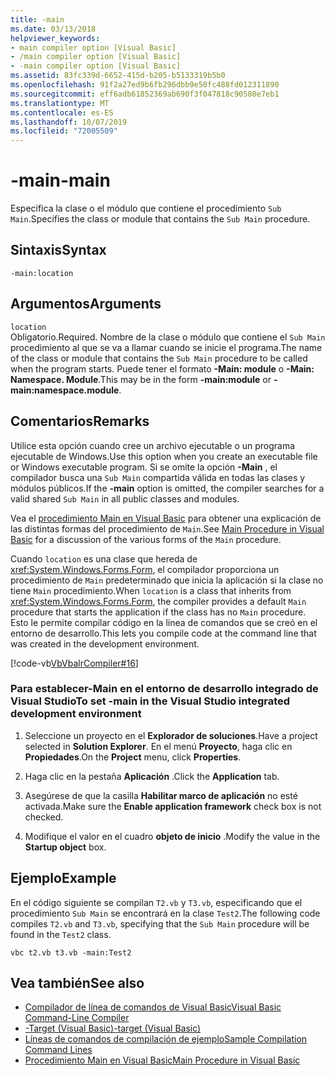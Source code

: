 ```yaml
---
title: -main
ms.date: 03/13/2018
helpviewer_keywords:
- main compiler option [Visual Basic]
- /main compiler option [Visual Basic]
- -main compiler option [Visual Basic]
ms.assetid: 83fc339d-6652-415d-b205-b5133319b5b0
ms.openlocfilehash: 91f2a27ed9b6fb296dbb9e50fc488fd012311890
ms.sourcegitcommit: eff6adb61852369ab690f3f047818c90580e7eb1
ms.translationtype: MT
ms.contentlocale: es-ES
ms.lasthandoff: 10/07/2019
ms.locfileid: "72005509"
---
```

# <a name="-main"></a><span data-ttu-id="a352e-102">-main</span><span class="sxs-lookup"><span data-stu-id="a352e-102">-main</span></span>
<span data-ttu-id="a352e-103">Especifica la clase o el módulo que contiene el procedimiento `Sub Main`.</span><span class="sxs-lookup"><span data-stu-id="a352e-103">Specifies the class or module that contains the `Sub Main` procedure.</span></span>  
  
## <a name="syntax"></a><span data-ttu-id="a352e-104">Sintaxis</span><span class="sxs-lookup"><span data-stu-id="a352e-104">Syntax</span></span>  
  
```console  
-main:location  
```  
  
## <a name="arguments"></a><span data-ttu-id="a352e-105">Argumentos</span><span class="sxs-lookup"><span data-stu-id="a352e-105">Arguments</span></span>  
 `location`  
 <span data-ttu-id="a352e-106">Obligatorio.</span><span class="sxs-lookup"><span data-stu-id="a352e-106">Required.</span></span> <span data-ttu-id="a352e-107">Nombre de la clase o módulo que contiene el `Sub Main` procedimiento al que se va a llamar cuando se inicie el programa.</span><span class="sxs-lookup"><span data-stu-id="a352e-107">The name of the class or module that contains the `Sub Main` procedure to be called when the program starts.</span></span> <span data-ttu-id="a352e-108">Puede tener el formato **-Main: module** o **-Main: Namespace. Module**.</span><span class="sxs-lookup"><span data-stu-id="a352e-108">This may be in the form **-main:module** or **-main:namespace.module**.</span></span>  
  
## <a name="remarks"></a><span data-ttu-id="a352e-109">Comentarios</span><span class="sxs-lookup"><span data-stu-id="a352e-109">Remarks</span></span>  
 <span data-ttu-id="a352e-110">Utilice esta opción cuando cree un archivo ejecutable o un programa ejecutable de Windows.</span><span class="sxs-lookup"><span data-stu-id="a352e-110">Use this option when you create an executable file or Windows executable program.</span></span> <span data-ttu-id="a352e-111">Si se omite la opción **-Main** , el compilador busca una `Sub Main` compartida válida en todas las clases y módulos públicos.</span><span class="sxs-lookup"><span data-stu-id="a352e-111">If the **-main** option is omitted, the compiler searches for a valid shared `Sub Main` in all public classes and modules.</span></span>  
  
 <span data-ttu-id="a352e-112">Vea el [procedimiento Main en Visual Basic](../../../visual-basic/programming-guide/program-structure/main-procedure.md) para obtener una explicación de las distintas formas del procedimiento de `Main`.</span><span class="sxs-lookup"><span data-stu-id="a352e-112">See [Main Procedure in Visual Basic](../../../visual-basic/programming-guide/program-structure/main-procedure.md) for a discussion of the various forms of the `Main` procedure.</span></span>  
  
 <span data-ttu-id="a352e-113">Cuando `location` es una clase que hereda de <xref:System.Windows.Forms.Form>, el compilador proporciona un procedimiento de `Main` predeterminado que inicia la aplicación si la clase no tiene `Main` procedimiento.</span><span class="sxs-lookup"><span data-stu-id="a352e-113">When `location` is a class that inherits from <xref:System.Windows.Forms.Form>, the compiler provides a default `Main` procedure that starts the application if the class has no `Main` procedure.</span></span> <span data-ttu-id="a352e-114">Esto le permite compilar código en la línea de comandos que se creó en el entorno de desarrollo.</span><span class="sxs-lookup"><span data-stu-id="a352e-114">This lets you compile code at the command line that was created in the development environment.</span></span>  
  
 [!code-vb[VbVbalrCompiler#16](~/samples/snippets/visualbasic/VS_Snippets_VBCSharp/VbVbalrCompiler/VB/Class1.vb#16)]  
  
### <a name="to-set--main-in-the-visual-studio-integrated-development-environment"></a><span data-ttu-id="a352e-115">Para establecer-Main en el entorno de desarrollo integrado de Visual Studio</span><span class="sxs-lookup"><span data-stu-id="a352e-115">To set -main in the Visual Studio integrated development environment</span></span>  
  
1. <span data-ttu-id="a352e-116">Seleccione un proyecto en el **Explorador de soluciones**.</span><span class="sxs-lookup"><span data-stu-id="a352e-116">Have a project selected in **Solution Explorer**.</span></span> <span data-ttu-id="a352e-117">En el menú **Proyecto**, haga clic en **Propiedades**.</span><span class="sxs-lookup"><span data-stu-id="a352e-117">On the **Project** menu, click **Properties**.</span></span>  
  
2. <span data-ttu-id="a352e-118">Haga clic en la pestaña **Aplicación** .</span><span class="sxs-lookup"><span data-stu-id="a352e-118">Click the **Application** tab.</span></span>  
  
3. <span data-ttu-id="a352e-119">Asegúrese de que la casilla **Habilitar marco de aplicación** no esté activada.</span><span class="sxs-lookup"><span data-stu-id="a352e-119">Make sure the **Enable application framework** check box is not checked.</span></span>  
  
4. <span data-ttu-id="a352e-120">Modifique el valor en el cuadro **objeto de inicio** .</span><span class="sxs-lookup"><span data-stu-id="a352e-120">Modify the value in the **Startup object** box.</span></span>  
  
## <a name="example"></a><span data-ttu-id="a352e-121">Ejemplo</span><span class="sxs-lookup"><span data-stu-id="a352e-121">Example</span></span>  
 <span data-ttu-id="a352e-122">En el código siguiente se compilan `T2.vb` y `T3.vb`, especificando que el procedimiento `Sub Main` se encontrará en la clase `Test2`.</span><span class="sxs-lookup"><span data-stu-id="a352e-122">The following code compiles `T2.vb` and `T3.vb`, specifying that the `Sub Main` procedure will be found in the `Test2` class.</span></span>  
  
```console
vbc t2.vb t3.vb -main:Test2  
```  
  
## <a name="see-also"></a><span data-ttu-id="a352e-123">Vea también</span><span class="sxs-lookup"><span data-stu-id="a352e-123">See also</span></span>

- [<span data-ttu-id="a352e-124">Compilador de línea de comandos de Visual Basic</span><span class="sxs-lookup"><span data-stu-id="a352e-124">Visual Basic Command-Line Compiler</span></span>](../../../visual-basic/reference/command-line-compiler/index.md)
- [<span data-ttu-id="a352e-125">-Target (Visual Basic)</span><span class="sxs-lookup"><span data-stu-id="a352e-125">-target (Visual Basic)</span></span>](../../../visual-basic/reference/command-line-compiler/target.md)
- [<span data-ttu-id="a352e-126">Líneas de comandos de compilación de ejemplo</span><span class="sxs-lookup"><span data-stu-id="a352e-126">Sample Compilation Command Lines</span></span>](../../../visual-basic/reference/command-line-compiler/sample-compilation-command-lines.md)
- [<span data-ttu-id="a352e-127">Procedimiento Main en Visual Basic</span><span class="sxs-lookup"><span data-stu-id="a352e-127">Main Procedure in Visual Basic</span></span>](../../../visual-basic/programming-guide/program-structure/main-procedure.md)
